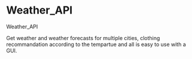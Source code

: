 # Weather_API
Weather_API


Get weather and weather forecasts for multiple cities, clothing recommandation according to the tempartue and all is easy to use with a GUI.
